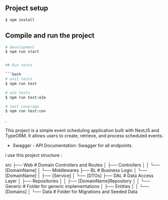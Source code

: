 ## Project setup

```bash
$ npm install
```

## Compile and run the project

```bash
# development
$ npm run start


## Run tests

```bash
# unit tests
$ npm run test

# e2e tests
$ npm run test:e2e

# test coverage
$ npm run test:cov
```
.

This project is a simple event scheduling application built with NestJS and TypeORM. It allows users to create, retrieve, and process scheduled events.

- Swagger - API Documentation: Swagger for all endpoints.

i use this project structure : 

src
├── Web                          # Domain Controllers and Routes
│   ├── Controllers
│   │   └── [DomainName]
│   └── Middlewares
├── BL                           # Business Logic
│   └── [DomainName]
│       ├── [Service]
│       └── [DTOs]
├── DAL                          # Data Access Layer
│   ├── Repositories
│   │   ├── [DomainName]Repository
│   │   └── Generic              # Folder for generic implementations
│   ├── Entities
│   │   └── [Domains]
│   └── Data                     # Folder for Migrations and Seeded Data

